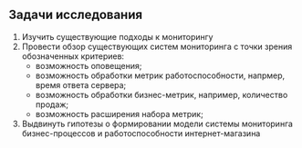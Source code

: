 ## Задачи исследования  

1. Изучить существующие подходы к мониторингу    
2. Провести обзор существующих систем мониторинга с точки зрения обозначенных критериев:  
	* возможность оповещения;  
	* возможность обработки метрик работоспособности, напрмер, время ответа сервера;  
	* возможность обработки бизнес-метрик, например, количество продаж;  
	* возможность расширения набора метрик;     
3. Выдвинуть гипотезы о формировании модели системы мониторинга бизнес-процессов и работоспособности интернет-магазина
